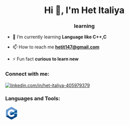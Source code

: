 <h1 align="center">Hi 👋, I'm Het Italiya</h1>
<h3 align="center">learning</h3>

- 🌱 I’m currently learning **Language like C++,C**

- 📫 How to reach me **hetit147@gmail.com**

- ⚡ Fun fact **curious to learn new**

<h3 align="left">Connect with me:</h3>
<p align="left">
<a href="https://linkedin.com/in/linkedin.com/in/het-italiya-405979379" target="blank"><img align="center" src="https://raw.githubusercontent.com/rahuldkjain/github-profile-readme-generator/master/src/images/icons/Social/linked-in-alt.svg" alt="linkedin.com/in/het-italiya-405979379" height="30" width="40" /></a>
</p>

<h3 align="left">Languages and Tools:</h3>
<p align="left"> <a href="https://www.w3schools.com/cpp/" target="_blank" rel="noreferrer"> <img src="https://raw.githubusercontent.com/devicons/devicon/master/icons/cplusplus/cplusplus-original.svg" alt="cplusplus" width="40" height="40"/> </a> </p>
